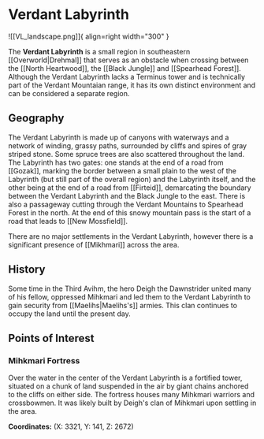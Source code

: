 # Verdant Labyrinth

![[VL_landscape.png]]{ align=right width="300" }

The **Verdant Labyrinth** is a small region in southeastern [[Overworld|Drehmal]] that serves as an obstacle when crossing between the [[North Heartwood]], the [[Black Jungle]] and [[Spearhead Forest]]. Although the Verdant Labyrinth lacks a Terminus tower and is technically part of the Verdant Mountaian range, it has its own distinct environment and can be considered a separate region.

## Geography

The Verdant Labyrinth is made up of canyons with waterways and a network of winding, grassy paths, surrounded by cliffs and spires of gray striped stone. Some spruce trees are also scattered throughout the land. The Labyrinth has two gates: one stands at the end of a road from [[Gozak]], marking the border between a small plain to the west of the Labyrinth (but still part of the overall region) and the Labyrinth itself, and the other being at the end of a road from [[Firteid]], demarcating the boundary between the Verdant Labyrinth and the Black Jungle to the east. There is also a passageway cutting through the Verdant Mountains to Spearhead Forest in the north. At the end of this snowy mountain pass is the start of a road that leads to [[New Mossfield]].

There are no major settlements in the Verdant Labyrinth, however there is a significant presence of [[Mikhmari]] across the area.

## History

Some time in the Third Avihm, the hero Deigh the Dawnstrider united many of his fellow, oppressed Mihkmari and led them to the Verdant Labyrinth to gain security from [[Maelihs|Maelihs's]] armies. This clan continues to occupy the land until the present day.

## Points of Interest

### Mihkmari Fortress

Over the water in the center of the Verdant Labyrinth is a fortified tower, situated on a chunk of land suspended in the air by giant chains anchored to the cliffs on either side. The fortress houses many Mihkmari warriors and crossbowmen. It was likely built by Deigh's clan of Mihkmari upon settling in the area.

**Coordinates:** (X: 3321, Y: 141, Z: 2672)
